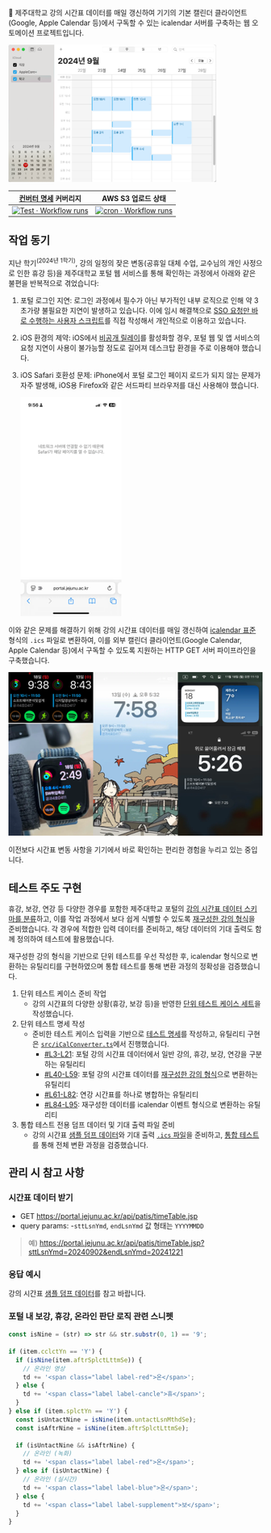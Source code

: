 📅 제주대학교 강의 시간표 데이터를 매일 갱신하여 기기의 기본 캘린더 클라이언트(Google, Apple Calendar 등)에서 구독할 수 있는 icalendar 서버를 구축하는 웹 오토메이션 프로젝트입니다.

<img src="screenshots/main.webp" width="412px"/>

|                                                                   [컨버터 명세](src/tests/index.test.ts) 커버리지                                                                   |                                                                                 AWS S3 업로드 상태                                                                                  |
| :---------------------------------------------------------------------------------------------------------------------------------------------------------------------------------: | :---------------------------------------------------------------------------------------------------------------------------------------------------------------------------------: |
| [![Test · Workflow runs](https://github.com/mu-hun/jejunu-icalendar-server/workflows/Test/badge.svg)](https://github.com/mu-hun/jejunu-icalendar-server/actions/workflows/test.yml) | [![cron · Workflow runs](https://github.com/mu-hun/jejunu-icalendar-server/workflows/cron/badge.svg)](https://github.com/mu-hun/jejunu-icalendar-server/actions/workflows/cron.yml) |

## 작업 동기

지난 학기<sup>(2024년 1학기)</sup>, 강의 일정의 잦은 변동(공휴일 대체 수업, 교수님의 개인 사정으로 인한 휴강 등)을 제주대학교 포털 웹 서비스를 통해 확인하는 과정에서 아래와 같은 불편을 반복적으로 겪었습니다:

1. 포털 로그인 지연: 로그인 과정에서 필수가 아닌 부가적인 내부 로직으로 인해 약 3초가량 불필요한 지연이 발생하고 있습니다. 이에 임시 해결책으로 [SSO 요청만 바로 수행하는 사용자 스크립트](https://github.com/mu-hun/jejunu-sw/blob/e190950/portal.user.js#L21)를 직접 작성해서 개인적으로 이용하고 있습니다.
2. iOS 환경의 제약: iOS에서 [비공개 릴레이](https://support.apple.com/ko-kr/102602)를 활성화할 경우, 포털 웹 및 앱 서비스의 요청 지연이 사용이 불가능할 정도로 길어져 데스크탑 환경을 주로 이용해야 했습니다.
3. iOS Safari 호환성 문제: iPhone에서 포털 로그인 페이지 로드가 되지 않는 문제가 자주 발생해, iOS용 Firefox와 같은 서드파티 브라우저를 대신 사용해야 했습니다.

   <img width="200px" src="screenshots/ios-safari-portal-jejunu-cant-load.webp" alt="네트워크 서버에 연결할 수 없기 때문에 Safari가 해당 페이지를 열 수 없습니다."/>

이와 같은 문제를 해결하기 위해 강의 시간표 데이터를 매일 갱신하여 [icalendar 표준](https://icalendar.org/) 형식의 `.ics` 파일로 변환하여, 이를 외부 캘린더 클라이언트(Google Calendar, Apple Calendar 등)에서 구독할 수 있도록 지원하는 HTTP GET 서버 파이프라인을 구축했습니다.

![showcases](screenshots/showcases.webp)

이전보다 시간표 변동 사항을 기기에서 바로 확인하는 편리한 경험을 누리고 있는 중입니다.

## 테스트 주도 구현

휴강, 보강, 연강 등 다양한 경우를 포함한 제주대학교 포털의 [강의 시간표 데이터 스키마를 분류](src/response.ts#L44)하고, 이를 작업 과정에서 보다 쉽게 식별할 수 있도록 [재구성한 강의 형식]을 준비했습니다. 각 경우에 적합한 입력 데이터를 준비하고, 해당 데이터의 기대 출력도 함께 정의하여 테스트에 활용했습니다.

[재구성한 강의 형식]: src/reconsturct.d.ts#L8_L41

재구성한 강의 형식을 기반으로 단위 테스트를 우선 작성한 후, icalendar 형식으로 변환하는 유틸리티를 구현하였으며 통합 테스트를 통해 변환 과정의 정확성을 검증했습니다.

1. 단위 테스트 케이스 준비 작업
   - 강의 시간표의 다양한 상황(휴강, 보강 등)을 반영한 [단위 테스트 케이스 세트](src/tests/testcases.json)을 작성했습니다.
2. 단위 테스트 명세 작성
   - 준비한 테스트 케이스 입력을 기반으로 [테스트 명세](src/tests/index.test.ts#L17-L77)를 작성하고, 유틸리티 구현은 [`src/iCalConverter.ts`](`src/iCalConverter.ts)에서 진행했습니다.
     - [#L3-L21](src/iCalConverter.ts#L40-L59): 포털 강의 시간표 데이터에서 일반 강의, 휴강, 보강, 연강을 구분하는 유틸리티
     - [#L40-L59](src/iCalConverter.ts#L40-L59): 포털 강의 시간표 데이터를 [재구성한 강의 형식]으로 변환하는 유틸리티
     - [#L61-L82](src/iCalConverter.ts#L61-L82): 연강 시간표를 하나로 병합하는 유틸리티
     - [#L84-L95](src/iCalConverter.ts#L84-L95): 재구성한 데이터를 icalendar 이벤트 형식으로 변환하는 유틸리티
3. 통합 테스트 전용 덤프 데이터 및 기대 출력 파일 준비
   - 강의 시간표 [샘플 덤프 데이터]와 기대 출력 [`.ics` 파일](src/tests/excepted.ics)을 준비하고, [통합 테스트](src/tests/index.test.ts#L79-L86)를 통해 전체 변환 과정을 검증했습니다.

[샘플 덤프 데이터]: src/tests/response.json

## 관리 시 참고 사항

### 시간표 데이터 받기

- GET https://portal.jejunu.ac.kr/api/patis/timeTable.jsp
- query params: -`sttLsnYmd`, `endLsnYmd` 값 형태는 `YYYYMMDD`

> 예) https://portal.jejunu.ac.kr/api/patis/timeTable.jsp?sttLsnYmd=20240902&endLsnYmd=20241221

### 응답 예시

강의 시간표 [샘플 덤프 데이터]를 참고 바랍니다.

### 포털 내 보강, 휴강, 온라인 판단 로직 관련 스니펫

```js
const isNine = (str) => str && str.substr(0, 1) == '9';

if (item.cclctYn == 'Y') {
  if (isNine(item.aftrSplctLttmSe)) {
    // 온라인 영상
    td += '<span class="label label-red">온</span>';
  } else {
    td += '<span class="label label-cancle">휴</span>';
  }
} else if (item.splctYn == 'Y') {
  const isUntactNine = isNine(item.untactLsnMthdSe);
  const isAftrNine = isNine(item.aftrSplctLttmSe);

  if (isUntactNine && isAftrNine) {
    // 온라인 (녹화)
    td += '<span class="label label-red">온</span>';
  } else if (isUntactNine) {
    // 온라인 (실시간)
    td += '<span class="label label-blue">온</span>';
  } else {
    td += '<span class="label label-supplement">보</span>';
  }
}
```
